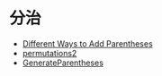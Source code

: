 # **分治**

* [Different Ways to Add Parentheses](./permutations.md)
* [permutations2](./permutations2.md) 
* [GenerateParentheses](./GenerateParentheses.md) 